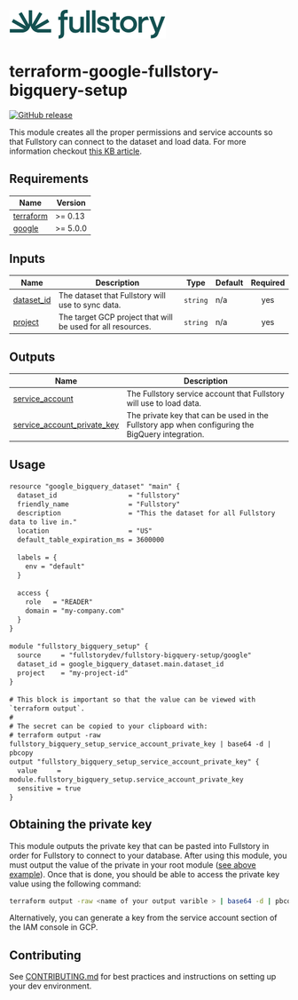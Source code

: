 <a href="https://fullstory.com"><img src="https://github.com/fullstorydev/terraform-google-fullstory-bigquery-setup/blob/main/assets/fs-logo.png?raw=true"></a>

# terraform-google-fullstory-bigquery-setup

[![GitHub release](https://img.shields.io/github/release/fullstorydev/terraform-google-fullstory-bigquery-setup.svg)](https://github.com/fullstorydev/terraform-google-fullstory-bigquery-setup/releases/)

This module creates all the proper permissions and service accounts so that Fullstory can connect to the dataset and load data. For more information checkout [this KB article](https://help.fullstory.com/hc/en-us/articles/6295305958551-Google-BigQuery).

<!-- BEGIN_TF_DOCS -->
## Requirements

| Name | Version |
|------|---------|
| <a name="requirement_terraform"></a> [terraform](#requirement\_terraform) | >= 0.13 |
| <a name="requirement_google"></a> [google](#requirement\_google) | >= 5.0.0 |

## Inputs

| Name | Description | Type | Default | Required |
|------|-------------|------|---------|:--------:|
| <a name="input_dataset_id"></a> [dataset\_id](#input\_dataset\_id) | The dataset that Fullstory will use to sync data. | `string` | n/a | yes |
| <a name="input_project"></a> [project](#input\_project) | The target GCP project that will be used for all resources. | `string` | n/a | yes |

## Outputs

| Name | Description |
|------|-------------|
| <a name="output_service_account"></a> [service\_account](#output\_service\_account) | The Fullstory service account that Fullstory will use to load data. |
| <a name="output_service_account_private_key"></a> [service\_account\_private\_key](#output\_service\_account\_private\_key) | The private key that can be used in the Fullstory app when configuring the BigQuery integration. |

## Usage

```hcl
resource "google_bigquery_dataset" "main" {
  dataset_id                  = "fullstory"
  friendly_name               = "Fullstory"
  description                 = "This the dataset for all Fullstory data to live in."
  location                    = "US"
  default_table_expiration_ms = 3600000

  labels = {
    env = "default"
  }

  access {
    role   = "READER"
    domain = "my-company.com"
  }
}

module "fullstory_bigquery_setup" {
  source     = "fullstorydev/fullstory-bigquery-setup/google"
  dataset_id = google_bigquery_dataset.main.dataset_id
  project    = "my-project-id"
}

# This block is important so that the value can be viewed with `terraform output`.
#
# The secret can be copied to your clipboard with:
# terraform output -raw fullstory_bigquery_setup_service_account_private_key | base64 -d | pbcopy
output "fullstory_bigquery_setup_service_account_private_key" {
  value     = module.fullstory_bigquery_setup.service_account_private_key
  sensitive = true
}
```
<!-- END_TF_DOCS -->

## Obtaining the private key

This module outputs the private key that can be pasted into Fullstory in order for Fullstory to connect to your database. After using this module, you must output the value of the private in your root module ([see above example](#usage)). Once that is done, you should be able to access the private key value using the following command:

```bash
terraform output -raw <name of your output varible > | base64 -d | pbcopy
```

Alternatively, you can generate a key from the service account section of the IAM console in GCP.

## Contributing

See [CONTRIBUTING.md](https://github.com/fullstorydev/terraform-google-fullstory-bigquery-setup/blob/main/.github/CONTRIBUTING.md) for best practices and instructions on setting up your dev environment.
